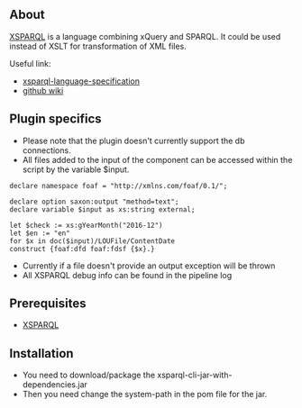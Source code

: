 ## About
[XSPARQL](https://github.com/semantalytics/xsparql) is a language combining xQuery and SPARQL. 
It could be used instead of XSLT for transformation of XML files. 

Useful link:
* [xsparql-language-specification](https://www.w3.org/Submission/xsparql-language-specification/)
* [github wiki](https://github.com/semantalytics/xsparql/wiki) 

## Plugin specifics
* Please note that the plugin doesn't currently support the db connections.
* All files added to the input of the component can be accessed within the script by the variable $input.
```
declare namespace foaf = "http://xmlns.com/foaf/0.1/";

declare option saxon:output "method=text";
declare variable $input as xs:string external;

let $check := xs:gYearMonth("2016-12")
let $en := "en"
for $x in doc($input)/LOUFile/ContentDate
construct {foaf:dfd foaf:fdsf {$x}.}
```
* Currently if a file doesn't provide an output exception will be thrown
* All XSPARQL debug info can be found in the pipeline log

## Prerequisites
* [XSPARQL](https://github.com/semantalytics/xsparql) 

## Installation
- You need to download/package the xsparql-cli-jar-with-dependencies.jar
- Then you need change the system-path in the pom file for the jar.
